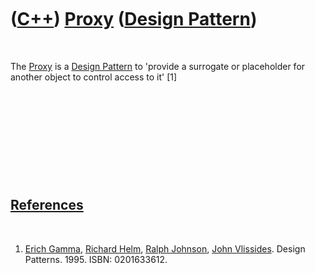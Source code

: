 



 

 

 

 

 

([C++](Cpp.htm)) [Proxy](CppDesignPatternProxy.htm) ([Design Pattern](CppDesignPattern.htm))
============================================================================================

 

The [Proxy](CppDesignPatternProxy.htm) is a [Design
Pattern](CppDesignPattern.htm) to 'provide a surrogate or placeholder
for another object to control access to it' \[1\]

 

 

 

 

 

[References](CppReferences.htm)
-------------------------------

 

1.  [Erich Gamma](CppErichGamma.htm), [Richard
    Helm](CppRichardHelm.htm), [Ralph Johnson](CppRalphJohnson.htm),
    [John Vlissides](CppJohnVlissides.htm). Design Patterns. 1995.
    ISBN: 0201633612.

 

 

 

 

 





 



